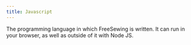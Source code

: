 ```yaml
---
title: Javascript
---
```


The programming language in which FreeSewing is written. It can run in your
browser, as well as outside of it with Node JS.
